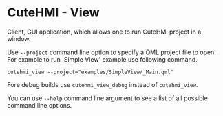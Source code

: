 # CuteHMI - View

Client, GUI application, which allows one to run CuteHMI project in a window.

Use `--project` command line option to specify a QML project file to open.
For example to run 'Simple View' example use following command.
```
cutehmi_view --project="examples/SimpleView/_Main.qml"
```

Fore debug builds use `cutehmi_view_debug` instead of `cutehmi_view`.

You can use `--help` command line argument to see a list of all possible command
line options.
